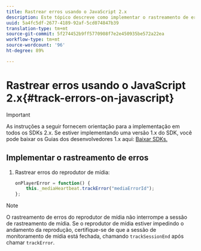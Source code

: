 ```yaml
---
title: Rastrear erros usando o JavaScript 2.x
description: Este tópico descreve como implementar o rastreamento de erros usando o SDK do Media em aplicativos de navegador (JS).
uuid: 5a4fc5df-2677-4189-92af-5cd074847b39
translation-type: tm+mt
source-git-commit: 5f274452b9ff5770908f7e2e450935be572a22ea
workflow-type: tm+mt
source-wordcount: '96'
ht-degree: 89%

---
```



# Rastrear erros usando o JavaScript 2.x{#track-errors-on-javascript}

>[!IMPORTANT]
>
>As instruções a seguir fornecem orientação para a implementação em todos os SDKs 2.x. Se estiver implementando uma versão 1.x do SDK, você pode baixar os Guias dos desenvolvedores 1.x aqui: [Baixar SDKs.](/help/sdk-implement/download-sdks.md)

## Implementar o rastreamento de erros

1. Rastrear erros do reprodutor de mídia:

   ```js
   onPlayerError = function() {
       this._mediaHeartbeat.trackError("mediaErrorId");
   };
   ```

>[!NOTE]
>
>O rastreamento de erros do reprodutor de mídia não interrompe a sessão de rastreamento de mídia. Se o reprodutor de mídia estiver impedindo o andamento da reprodução, certifique-se de que a sessão de monitoramento de mídia está fechada, chamando `trackSessionEnd` após chamar `trackError`.
